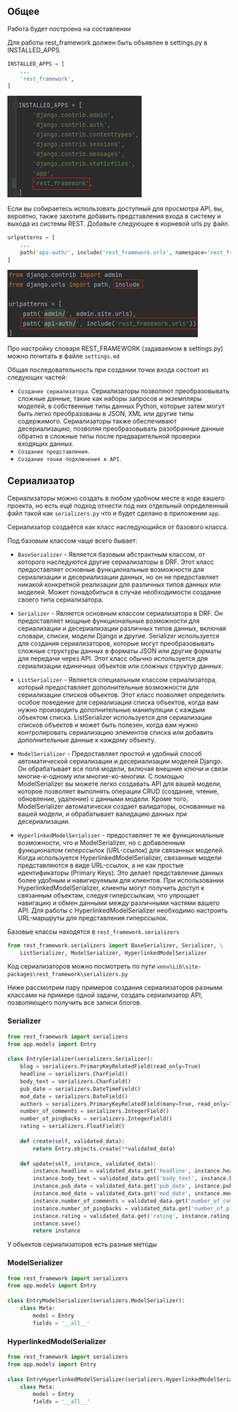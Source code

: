 ## Общее

Работа будет построена на составлении 


Для работы rest_framework должен быть объявлен в settings.py в INSTALLED_APPS
```python
INSTALLED_APPS = [
    ...
    'rest_framework',
]
```
![img.png](img.png)

Если вы собираетесь использовать доступный для просмотра API, вы, вероятно, также захотите добавить представления входа 
в систему и выхода из системы REST. Добавьте следующее в корневой urls.py файл. 

```python
urlpatterns = [
    ...
    path('api-auth/', include('rest_framework.urls', namespace='rest_framework'))
]
```

![img_1.png](img_1.png)

Про настройку словаря REST_FRAMEWORK (задаваемом в settings.py) можно почитать в файле `settings.md`

Общая последовательность при создании точки входа состоит из следующих частей:
* `Создание сериализатора`. Сериализаторы позволяют преобразовывать сложные данные, такие как наборы запросов и экземпляры моделей, 
в собственные типы данных Python, которые затем могут быть легко преобразованы в JSON, XML или другие типы содержимого. 
Сериализаторы также обеспечивают десериализацию, позволяя преобразовывать разобранные данные обратно в сложные типы после 
предварительной проверки входящих данных.
* `Создание представления`.
* `Создание точки подключения к API`.

## Сериализатор

Сериализаторы можно создать в любом удобном месте в коде вашего проекта, но есть ещё подход отнести под них отдельный
определенный файл такой как `serializers.py` что и будет сделано в приложении `app`.

Сериализатор создаётся как класс наследующийся от базового класса. 

Под базовым классом чаще всего бывает:

* `BaseSerializer` - Является базовым абстрактным классом, от которого наследуются другие сериализаторы в DRF.
Этот класс предоставляет основные функциональные возможности для сериализации и десериализации данных, но он не предоставляет 
никакой конкретной реализации для различных типов данных или моделей. Может понадобиться в случае необходимости 
создание своего типа сериализатора. 


* `Serializer` - Является основным классом сериализатора в DRF. Он предоставляет мощные функциональные возможности для 
сериализации и десериализации различных типов данных, включая словари, списки, модели Django и другие.
Serializer используется для создания сериализаторов, которые могут преобразовывать сложные структуры данных в форматы JSON 
или другие форматы для передачи через API.
Этот класс обычно используется для сериализации единичных объектов или сложных структур данных.


* `ListSerializer` - Является специальным классом сериализатора, который предоставляет дополнительные возможности для сериализации списков объектов.
Этот класс позволяет определить особое поведение для сериализации списка объектов, когда вам нужно производить дополнительные манипуляции с каждым объектом списка.
ListSerializer используется для сериализации списков объектов и может быть полезен, когда вам нужно контролировать сериализацию 
элементов списка или добавить дополнительные данные к каждому объекту.


* `ModelSerializer` - Предоставляет простой и удобный способ автоматической сериализации и десериализации моделей Django.
Он обрабатывает все поля модели, включая внешние ключи и связи многие-к-одному или многие-ко-многим.
С помощью ModelSerializer вы можете легко создавать API для вашей модели, которое позволяет выполнять операции CRUD 
(создание, чтение, обновление, удаление) с данными модели.
Кроме того, ModelSerializer автоматически создает валидаторы, основанные на вашей модели, и обрабатывает валидацию данных при десериализации.


* `HyperlinkedModelSerializer` - предоставляет те же функциональные возможности, что и ModelSerializer, но с 
добавленным функционалом гиперссылок (URL-ссылок) для связанных моделей.
Когда используется HyperlinkedModelSerializer, связанные модели представляются в виде URL-ссылок, а не как простые идентификаторы (Primary Keys). 
Это делает представление данных более удобным и навигируемым для клиентов.
При использовании HyperlinkedModelSerializer, клиенты могут получить доступ к связанным объектам, следуя гиперссылкам, 
что упрощает навигацию и обмен данными между различными частями вашего API.
Для работы с HyperlinkedModelSerializer необходимо настроить URL-маршруты для представления гиперссылок.


Базовые классы находятся в `rest_framework.serializers`
```python
from rest_framework.serializers import BaseSerializer, Serializer, \
    ListSerializer, ModelSerializer, HyperlinkedModelSerializer
```

Код сериализаторов можно посмотреть по пути `venv\Lib\site-packages\rest_framework\serializers.py`

Ниже рассмотрим пару примеров создания сериализаторов разными классами на примере одной задачи, создать сериализатор API,
позволяющего получить все записи блогов.

### Serializer

```python
from rest_framework import serializers
from app.models import Entry

class EntrySerializer(serializers.Serializer):
    blog = serializers.PrimaryKeyRelatedField(read_only=True)
    headline = serializers.CharField()
    body_text = serializers.CharField()
    pub_date = serializers.DateTimeField()
    mod_date = serializers.DateField()
    authors = serializers.PrimaryKeyRelatedField(many=True, read_only=True)
    number_of_comments = serializers.IntegerField()
    number_of_pingbacks = serializers.IntegerField()
    rating = serializers.FloatField()

    def create(self, validated_data):
        return Entry.objects.create(**validated_data)

    def update(self, instance, validated_data):
        instance.headline = validated_data.get('headline', instance.headline)
        instance.body_text = validated_data.get('body_text', instance.body_text)
        instance.pub_date = validated_data.get('pub_date', instance.pub_date)
        instance.mod_date = validated_data.get('mod_date', instance.mod_date)
        instance.number_of_comments = validated_data.get('number_of_comments', instance.number_of_comments)
        instance.number_of_pingbacks = validated_data.get('number_of_pingbacks', instance.number_of_pingbacks)
        instance.rating = validated_data.get('rating', instance.rating)
        instance.save()
        return instance
```

У объектов сериализаторов есть разные методы 





### ModelSerializer

```python
from rest_framework import serializers
from app.models import Entry

class EntryModelSerializer(serializers.ModelSerializer):
    class Meta:
        model = Entry
        fields = '__all__'
```

### HyperlinkedModelSerializer

```python
from rest_framework import serializers
from app.models import Entry

class EntryHyperlinkedModelSerializer(serializers.HyperlinkedModelSerializer):
    class Meta:
        model = Entry
        fields = '__all__'
```